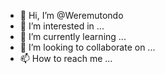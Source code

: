 - 👋 Hi, I’m @Weremutondo
- 👀 I’m interested in ...
- 🌱 I’m currently learning ...
- 💞️ I’m looking to collaborate on ...
- 📫 How to reach me ...

<!---
Weremutondo/Weremutondo is a ✨ special ✨ repository because its `README.md` (this file) appears on your GitHub profile.
You can click the Preview link to take a look at your changes.
--->
